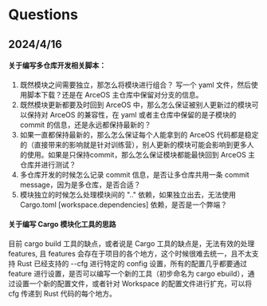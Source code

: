 # Questions

## 2024/4/16

#### 关于编写多仓库开发相关脚本：

1. 既然模块之间需要独立，那怎么将模块进行组合？ 写一个 yaml 文件，然后使用脚本下载？还是在 ArceOS 主仓库中保留对分支的信息。
2. 既然模块更新都要及时回到 ArceOS 中，那么怎么保证被别人更新过的模块可以保持对 ArceOS 的兼容性，在 yaml 或者主仓库中保留的是子模块的 commit 的信息，还是永远都保持最新的？
3. 如果一直都保持最新的，那么怎么保证每个人能拿到的 ArceOS 代码都是稳定的（直接带来的影响就是针对训练营），别人更新的模块可能会影响到更多人的使用。如果是只保持commit，那么怎么保证模块都能最快回到 ArceOS 主仓库并进行测试？
4. 多仓库开发的时候怎么记录 commit 信息，是否让多仓库共用一条 commit message，因为是多仓库，是否合适？
5. 模块独立的时候怎么处理模块间的 ".." 依赖，如果独立出去，无法使用 Cargo.toml [workspace.dependencies] 依赖，是否是一个弊端？

#### 关于编写 Cargo 模块化工具的思路

目前 cargo build 工具的缺点，或者说是 Cargo 工具的缺点是，无法有效的处理 features, 且 features 会存在于项目的各个地方，这个时候很难去统一，且不太支持 Rust 已经支持的 --cfg 进行特定的 config 设置，所有的配置几乎都要通过 feature 进行设置，是否可以编写一个新的工具（初步命名为 cargo ebuild），通过设置一个新的配置文件，或者针对 Workspace 的配置文件进行扩充，可以将 cfg 传递到 Rust 代码的每个地方。
